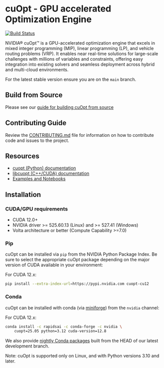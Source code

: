 # cuOpt - GPU accelerated Optimization Engine

[![Build Status](https://github.com/NVIDIA/cuopt/actions/workflows/build.yaml/badge.svg)](https://github.com/NVIDIA/cuopt/actions/workflows/build.yaml)

NVIDIA® cuOpt™ is a GPU-accelerated optimization engine that excels in mixed integer programming (MIP), linear programming (LP), and vehicle routing problems (VRP). It enables near real-time solutions for large-scale challenges with millions of variables and constraints, offering easy integration into existing solvers and seamless deployment across hybrid and multi-cloud environments.

For the latest stable version ensure you are on the `main` branch.

## Build from Source

Please see our [guide for building cuOpt from source](CONTRIBUTING.md#build-nvidia-cuopt-from-source)

## Contributing Guide

Review the [CONTRIBUTING.md](CONTRIBUTING.md) file for information on how to contribute code and issues to the project.

## Resources

- [cuopt (Python) documentation](https://docs.nvidia.com/cuopt/user-guide/latest/introduction.html)
- [libcuopt (C++/CUDA) documentation](https://docs.nvidia.com/cuopt/user-guide/latest/introduction.html)
- [Examples and Notebooks](https://github.com/NVIDIA/cuopt-examples)

## Installation

### CUDA/GPU requirements

* CUDA 12.0+
* NVIDIA driver >= 525.60.13 (Linux) and >= 527.41 (Windows)
* Volta architecture or better (Compute Capability >=7.0)

### Pip

cuOpt can be installed via `pip` from the NVIDIA Python Package Index.
Be sure to select the appropriate cuOpt package depending
on the major version of CUDA available in your environment:

For CUDA 12.x:

```bash
pip install --extra-index-url=https://pypi.nvidia.com cuopt-cu12
```

### Conda

cuOpt can be installed with conda (via [miniforge](https://github.com/conda-forge/miniforge)) from the `nvidia` channel:


For CUDA 12.x:
```bash
conda install -c rapidsai -c conda-forge -c nvidia \
    cuopt=25.05 python=3.12 cuda-version=12.8
```

We also provide [nightly Conda packages](https://anaconda.org/rapidsai-nightly) built from the HEAD
of our latest development branch.

Note: cuOpt is supported only on Linux, and with Python versions 3.10 and later.
